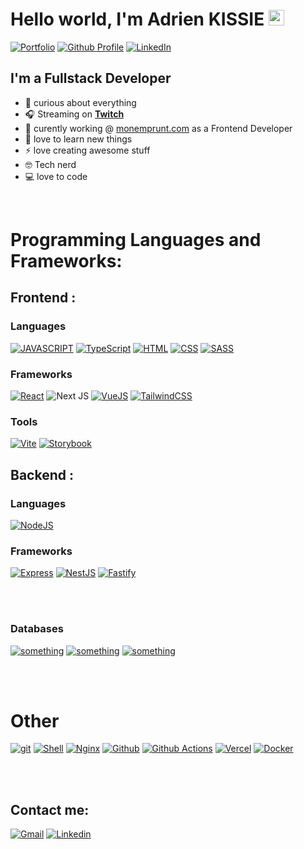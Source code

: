 # Hello world, I'm Adrien KISSIE <img src="https://media.giphy.com/media/hvRJCLFzcasrR4ia7z/giphy.gif" width="25px"></a>
 
 
[![Portfolio](https://img.shields.io/badge/Portfolio-%F0%9F%8E%B4-red?style=for-the-badge&logo=about.me&color=ea4c89&link=https://fredkiss.dev)](https://fredkiss.dev/)
[![Github Profile](https://img.shields.io/badge/github-%F0%9F%92%BB-black?style=for-the-badge&logo=github&color=black&link=https://github.com/Fredkiss3)](https://github.com/Fredkiss3)
[![LinkedIn](https://img.shields.io/badge/linkedin-%F0%9F%93%A0-blue?style=for-the-badge&logo=linkedin&color=0077B5&link=https://www.linkedin.com/in/adrien-kissie-3b6b32162/)](https://www.linkedin.com/in/adrien-kissie-3b6b32162/)

## I'm a Fullstack Developer

- 🌌 curious about everything
- 🎧 Streaming on [**Twitch**](https://twitch.tv/fredkisss)
- 🎴 curently working @ [monemprunt.com](https://www.monemprunt.com) as a Frontend Developer
- 🌱 love to learn new things 
- ⚡ love creating awesome stuff
- 🤓 Tech nerd
- 💻 love to code

<br /> 

# Programming Languages and Frameworks:

## Frontend :
### Languages
[![JAVASCRIPT](https://img.shields.io/badge/javascript%20-%23323330.svg?&style=for-the-badge&logo=javascript&logoColor=%23F7DF1E)]()
[![TypeScript](https://img.shields.io/badge/typescript%20-%23007ACC.svg?&style=for-the-badge&logo=typescript&logoColor=white)]()
[![HTML](https://img.shields.io/badge/html5%20-%23E34F26.svg?&style=for-the-badge&logo=html5&logoColor=white)]()
[![CSS](https://img.shields.io/badge/css3%20-%231572B6.svg?&style=for-the-badge&logo=css3&logoColor=white)]()
[![SASS](https://img.shields.io/badge/SASS%20-hotpink.svg?&style=for-the-badge&logo=SASS&logoColor=white)]()


### Frameworks
[![React](https://img.shields.io/badge/react%20-%2320232a.svg?&style=for-the-badge&logo=react&logoColor=%2361DAFB)]()
![Next JS](https://img.shields.io/badge/Next-black?style=for-the-badge&logo=next.js&logoColor=white)
[![VueJS](https://img.shields.io/badge/vuejs%20-%2335495e.svg?&style=for-the-badge&logo=vue.js&logoColor=%234FC08D)]()
[![TailwindCSS](https://img.shields.io/badge/tailwindcss%20-%2338B2AC.svg?&style=for-the-badge&logo=tailwind-css&logoColor=white)]()


### Tools
[![Vite](https://img.shields.io/badge/vite%20-%238DD6F9.svg?&style=for-the-badge&logo=vite&logoColor=black)]() 
[![Storybook](https://img.shields.io/badge/storybook-%23ff4785.svg?&style=for-the-badge&logo=storybook&logoColor=black)]() 


## Backend :
 
### Languages
[![NodeJS](https://img.shields.io/badge/node.js%20-%2343853D.svg?&style=for-the-badge&logo=node.js&logoColor=white)]()
<!-- [![PHP](https://img.shields.io/badge/php%20-%2314354C.svg?&style=for-the-badge&logo=php&logoColor=white)]() -->



### Frameworks
[![Express](https://img.shields.io/badge/express-%234ea94b.svg?logo=express&style=for-the-badge)]()
[![NestJS](https://img.shields.io/badge/nestjs-%23F24E1E.svg?logo=nestjs&style=for-the-badge)]()
[![Fastify](https://img.shields.io/badge/fastify%20-%2320232a.svg?logo=fastify&style=for-the-badge)]()
<!-- [![Symfony](https://img.shields.io/badge/symfony-%23111827.svg?logo=symfony&style=for-the-badge&logoColor=white)]() -->
<br />
<br />

### Databases
[![something](https://img.shields.io/badge/MongoDB-%234ea94b.svg?&style=for-the-badge&logo=mongodb&logoColor=white)]()
[![something](https://img.shields.io/badge/postgres-%23316192.svg?&style=for-the-badge&logo=postgresql&logoColor=white)]()
[![something](https://img.shields.io/badge/mysql-%2300f.svg?&style=for-the-badge&logo=mysql&logoColor=white)]() 


<br /> 
<br />

# Other
[![git](https://img.shields.io/badge/git%20-%23F05033.svg?&style=for-the-badge&logo=git&logoColor=white)]()
[![Shell](https://img.shields.io/badge/shell_scripting%20-%23121011.svg?&style=for-the-badge&logo=gnu-bash&logoColor=white)]()
[![Nginx](https://img.shields.io/badge/nginx%20-%23009639.svg?&style=for-the-badge&logo=nginx&logoColor=white)]()
[![Github](https://img.shields.io/badge/github%20-%23121011.svg?&style=for-the-badge&logo=github&logoColor=white)]()
[![Github Actions](https://img.shields.io/badge/github%20actions%20-%232671E5.svg?&style=for-the-badge&logo=github%20actions&logoColor=white)]()
[![Vercel](https://img.shields.io/badge/vercel%20-%23000000.svg?&style=for-the-badge&logo=vercel&logoColor=white)]()
[![Docker](https://img.shields.io/badge/Docker-%230b214a.svg?&style=for-the-badge&logo=docker&logoColor=white)]()
<br />



<br />
<br />

## Contact me:
[![Gmail](https://img.shields.io/badge/gmail-D14836?&style=for-the-badge&logo=gmail&logoColor=white)](mailto:fredkiss3@gmail.com)
[![Linkedin](https://img.shields.io/badge/linkedin-%230077B5.svg?&style=for-the-badge&logo=linkedin&logoColor=white)](https://www.linkedin.com/in/adrien-kissie-3b6b32162/)